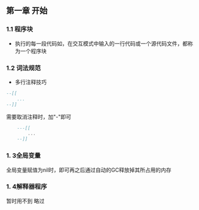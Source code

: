 ## 第一章 开始
### 1.1 程序块
- 执行的每一段代码如，在交互模式中输入的一行代码或一个源代码文件，都称为一个程序块  

### 1.2 词法规范
- 多行注释技巧
```lua
--[[
	...
--]]
```
需要取消注释时，加"-"即可
```lua
	---[[
		...
	--]]
```
### 1. 3全局变量
全局变量赋值为nil时，即可再之后通过自动的GC释放掉其所占用的内存
### 1. 4解释器程序
暂时用不到 略过